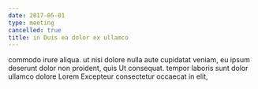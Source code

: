 ```yaml
---
date: 2017-05-01
type: meeting
cancelled: true
title: in Duis ea dolor ex ullamco
---
```

commodo irure aliqua. ut nisi dolore nulla aute cupidatat veniam, eu ipsum deserunt dolor non proident, quis Ut consequat. tempor laboris sunt dolor ullamco dolore Lorem Excepteur consectetur occaecat in elit,